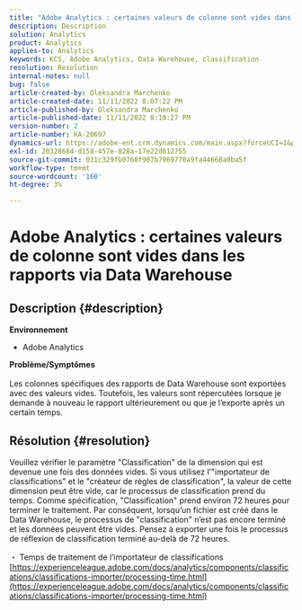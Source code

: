 ```yaml
---
title: "Adobe Analytics : certaines valeurs de colonne sont vides dans les rapports via Data Warehouse"
description: Description
solution: Analytics
product: Analytics
applies-to: Analytics
keywords: KCS, Adobe Analytics, Data Warehouse, classification
resolution: Resolution
internal-notes: null
bug: false
article-created-by: Oleksandra Marchenko
article-created-date: 11/11/2022 8:07:22 PM
article-published-by: Oleksandra Marchenko
article-published-date: 11/11/2022 8:10:27 PM
version-number: 2
article-number: KA-20697
dynamics-url: https://adobe-ent.crm.dynamics.com/main.aspx?forceUCI=1&pagetype=entityrecord&etn=knowledgearticle&id=5c36da70-fc61-ed11-9561-6045bd006b25
exl-id: 20328684-d158-457e-828a-17e22d012755
source-git-commit: 031c329fb0760f907b7969770a9fa44668a0ba5f
workflow-type: tm+mt
source-wordcount: '160'
ht-degree: 3%

---
```


# Adobe Analytics : certaines valeurs de colonne sont vides dans les rapports via Data Warehouse

## Description {#description}

<b>Environnement</b>
- Adobe Analytics

<b>Problème/Symptômes</b><br> <br>Les colonnes spécifiques des rapports de Data Warehouse sont exportées avec des valeurs vides. Toutefois, les valeurs sont répercutées lorsque je demande à nouveau le rapport ultérieurement ou que je l’exporte après un certain temps.

## Résolution {#resolution}


Veuillez vérifier le paramètre &quot;Classification&quot; de la dimension qui est devenue une fois des données vides. Si vous utilisez l’&quot;importateur de classifications&quot; et le &quot;créateur de règles de classification&quot;, la valeur de cette dimension peut être vide, car le processus de classification prend du temps. Comme spécification, &quot;Classification&quot; prend environ 72 heures pour terminer le traitement. Par conséquent, lorsqu’un fichier est créé dans le Data Warehouse, le processus de &quot;classification&quot; n’est pas encore terminé et les données peuvent être vides. Pensez à exporter une fois le processus de réflexion de classification terminé au-delà de 72 heures.

・ Temps de traitement de l’importateur de classifications
[https://experienceleague.adobe.com/docs/analytics/components/classifications/classifications-importer/processing-time.html](https://experienceleague.adobe.com/docs/analytics/components/classifications/classifications-importer/processing-time.html)
